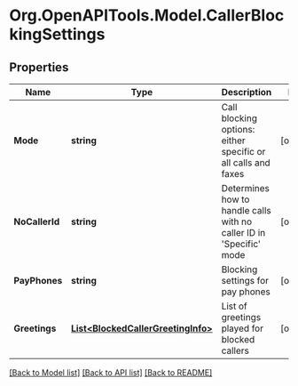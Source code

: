 
# Org.OpenAPITools.Model.CallerBlockingSettings

## Properties

Name | Type | Description | Notes
------------ | ------------- | ------------- | -------------
**Mode** | **string** | Call blocking options: either specific or all calls and faxes | [optional] 
**NoCallerId** | **string** |  Determines how to handle calls with no caller ID in &#39;Specific&#39; mode | [optional] 
**PayPhones** | **string** | Blocking settings for pay phones | [optional] 
**Greetings** | [**List&lt;BlockedCallerGreetingInfo&gt;**](BlockedCallerGreetingInfo.md) | List of greetings played for blocked callers | [optional] 

[[Back to Model list]](../README.md#documentation-for-models)
[[Back to API list]](../README.md#documentation-for-api-endpoints)
[[Back to README]](../README.md)

